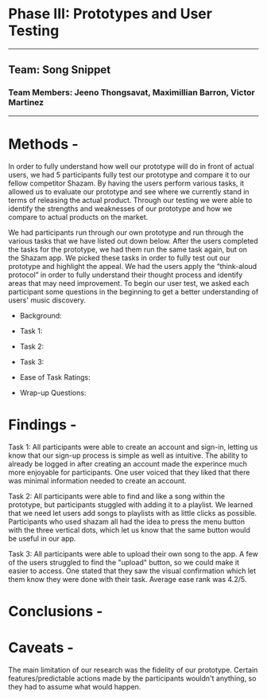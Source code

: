 # Phase III: Prototypes and User Testing
---
## Team: Song Snippet
### Team Members: Jeeno Thongsavat, Maximillian Barron, Victor Martinez
---
# Methods -

In order to fully understand how well our prototype will do in front of actual users, we had 5 participants fully test our prototype and compare it to our fellow competitor Shazam. By having the users perform various tasks, it allowed us to evaluate our prototype and see where we currently stand in terms of releasing the actual product. Through our testing we were able to identify the strengths and weaknesses of our prototype and how we compare to actual products on the market. 

We had participants run through our own prototype and run through the various tasks that we have listed out down below. After the users completed the tasks for the prototype, we had them run the same task again, but on the Shazam app. We picked these tasks in order to fully test out our prototype and highlight the appeal. We had the users apply the “think-aloud protocol” in order to fully understand their thought process and identify areas that may need improvement. To begin our user test, we asked each participant some questions in the beginning to get a better understanding of users' music discovery. 

* Background: 

* Task 1: 

* Task 2:

* Task 3: 

* Ease of Task Ratings:

* Wrap-up Questions:  


# Findings - 
Task 1: All participants were able to create an account and sign-in, letting us know that our sign-up process is simple as well as intuitive.
The ability to already be logged in after creating an account made the experince much more enjoyable for participants. One user voiced that they liked that there was minimal information needed to create an account.

Task 2: All participants were able to find and like a song within the prototype, but participants stuggled with adding it to a playlist. We learned that we need let users add songs to playlists with as little clicks as possible. Participants who used shazam all had the idea to press the menu button with the three vertical dots, which let us know that the same button would be useful in our app.

Task 3: All participants were able to upload their own song to the app. A few of the users struggled to find the "upload" button, so we could make it easier to access. One stated that they saw the visual confirmation which let them know they were done with their task. Average ease rank was 4.2/5.

# Conclusions - 

# Caveats - 
The main limitation of our research was the fidelity of our prototype. Certain features/predictable actions made by the participants wouldn't anything, so they had to assume what would happen.
